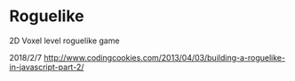 # Roguelike
2D Voxel level roguelike game

2018/2/7
http://www.codingcookies.com/2013/04/03/building-a-roguelike-in-javascript-part-2/